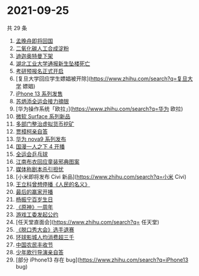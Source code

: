 # 2021-09-25

共 29 条

<!-- BEGIN ZHIHUSEARCH -->
<!-- 最后更新时间 Sat Sep 25 2021 16:12:18 GMT+0800 (China Standard Time) -->
1. [孟晚舟即将回国](https://www.zhihu.com/search?q=孟晚舟)
1. [二氧化碳人工合成淀粉](https://www.zhihu.com/search?q=淀粉)
1. [迪迦奥特曼下架](https://www.zhihu.com/search?q=迪迦奥特曼)
1. [湖北工业大学通报新生坠楼死亡](https://www.zhihu.com/search?q=湖北工业大学)
1. [考研预报名正式开启](https://www.zhihu.com/search?q=考研预报名)
1. [复旦大学回应学生嫖娼被开除](https://www.zhihu.com/search?q=复旦大学 嫖娼)
1. [iPhone 13 系列发售](https://www.zhihu.com/search?q=iPhone13)
1. [苏炳添全运会接力摘银](https://www.zhihu.com/search?q=苏炳添)
1. [华为操作系统「欧拉」](https://www.zhihu.com/search?q=华为 欧拉)
1. [微软 Surface 系列新品](https://www.zhihu.com/search?q=Surface)
1. [多部门整治虚拟货币挖矿](https://www.zhihu.com/search?q=虚拟货币)
1. [贾樟柯亲自答](https://www.zhihu.com/search?q=一直游到海水变蓝)
1. [华为 nova9 系列发布](https://www.zhihu.com/search?q=华为nova9)
1. [国漫一人之下 4 开播](https://www.zhihu.com/search?q=一人之下4)
1. [全运会乒乓球](https://www.zhihu.com/search?q=全运会乒乓球)
1. [江南布衣回应童装邪典图案](https://www.zhihu.com/search?q=江南布衣)
1. [媒体称剧本杀引担忧](https://www.zhihu.com/search?q=剧本杀)
1. [小米即将发布 Civi 新品](https://www.zhihu.com/search?q=小米 Civi)
1. [王立科曾想停播《人民的名义》](https://www.zhihu.com/search?q=王立科)
1. [最后的赢家开播](https://www.zhihu.com/search?q=最后的赢家)
1. [杨振宁百岁生日](https://www.zhihu.com/search?q=杨振宁)
1. [《原神》一周年](https://www.zhihu.com/search?q=原神)
1. [游戏工委发起公约](https://www.zhihu.com/search?q=游戏工委)
1. [任天堂直面会](https://www.zhihu.com/search?q= 任天堂)
1. [《脱口秀大会》选手退赛](https://www.zhihu.com/search?q=脱口秀大会)
1. [环球影城人均消费超三千 ](https://www.zhihu.com/search?q=环球影城)
1. [中国农民丰收节](https://www.zhihu.com/search?q=中国农民丰收节)
1. [少年歌行导演亲自答](https://www.zhihu.com/search?q=少年歌行)
1. [部分 iPhone13 存在 bug](https://www.zhihu.com/search?q=iPhone13 bug)
<!-- END ZHIHUSEARCH -->
